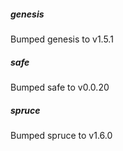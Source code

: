 ##### genesis
Bumped genesis to v1.5.1

##### safe
Bumped safe to v0.0.20

##### spruce
Bumped spruce to v1.6.0
